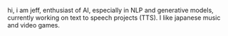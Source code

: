 hi, i am jeff, enthusiast of AI, especially in NLP and generative models, currently working on text to speech projects (TTS). I like japanese music and video games.
